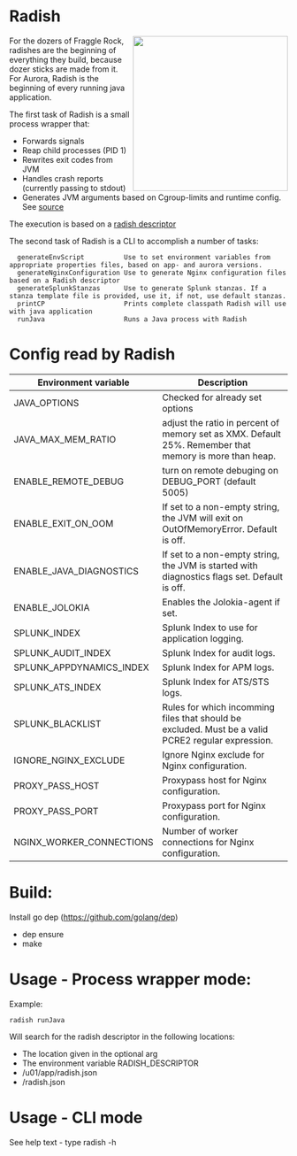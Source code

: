 # Radish
<img align="right" width=280px src="https://images.pexels.com/photos/244393/pexels-photo-244393.jpeg?cs=srgb&dl=close-up-colors-farm-produce-244393.jpg&fm=jpg">
For the dozers of Fraggle Rock, radishes are the beginning of everything they build, because dozer sticks are made from it.
For Aurora, Radish is the beginning of every running java application. 

The first task of Radish is a small process wrapper that:

* Forwards signals
* Reap child processes (PID 1)
* Rewrites exit codes from JVM
* Handles crash reports (currently passing to stdout)
* Generates JVM arguments based on Cgroup-limits and runtime config. See [source](pkg/executor/java_options.go)

The execution is based on a [radish descriptor](pkg/executor/testdata/testconfig.json)

The second task of Radish is a CLI to accomplish a number of tasks:

```
  generateEnvScript          Use to set environment variables from appropriate properties files, based on app- and aurora versions.
  generateNginxConfiguration Use to generate Nginx configuration files based on a Radish descriptor
  generateSplunkStanzas      Use to generate Splunk stanzas. If a stanza template file is provided, use it, if not, use default stanzas.
  printCP                    Prints complete classpath Radish will use with java application
  runJava                    Runs a Java process with Radish

```

# Config read by Radish

| Environment variable |Description |
| ---| ---| 
| JAVA_OPTIONS | Checked for already set options |
| JAVA_MAX_MEM_RATIO | adjust the ratio in percent of memory set as XMX. Default 25%. Remember that memory is more than heap.|
| ENABLE_REMOTE_DEBUG| turn on remote debuging on DEBUG_PORT (default 5005) |
| ENABLE_EXIT_ON_OOM | If set to a non-empty string, the JVM will exit on OutOfMemoryError. Default is off. |
| ENABLE_JAVA_DIAGNOSTICS | If set to a non-empty string, the JVM is started with diagnostics flags set. Default is off.| 
| ENABLE_JOLOKIA | Enables the Jolokia-agent if set.|
| SPLUNK_INDEX | Splunk Index to use for application logging.|
| SPLUNK_AUDIT_INDEX | Splunk Index for audit logs.|
| SPLUNK_APPDYNAMICS_INDEX | Splunk Index for APM logs.|
| SPLUNK_ATS_INDEX | Splunk Index for ATS/STS logs.|
| SPLUNK_BLACKLIST | Rules for which incomming files that should be excluded. Must be a valid PCRE2 regular expression.|
| IGNORE_NGINX_EXCLUDE | Ignore Nginx exclude for Nginx configuration.|
| PROXY_PASS_HOST | Proxypass host for Nginx configuration.|
| PROXY_PASS_PORT | Proxypass port for Nginx configuration.|
| NGINX_WORKER_CONNECTIONS | Number of worker connections for Nginx configuration. |

# Build:

Install go dep (https://github.com/golang/dep)

* dep ensure
* make


# Usage - Process wrapper mode:

Example:

`radish runJava`

Will search for the radish descriptor in the following locations:

* The location given in the optional arg
* The environment variable RADISH_DESCRIPTOR
* /u01/app/radish.json
* /radish.json

# Usage - CLI mode

See help text - type radish -h

